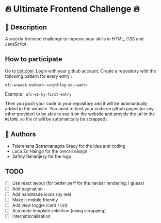 # 🔥 Ultimate Frontend Challenge 🔥

## 📝 Description

A weekly frontend challenge to improve your skills in HTML, CSS and JavaScript.

## How to participate

Go to [dot.com](dot.com). Login with your github account.
Create a repository with the following pattern for every entry : 

`ufc-w<week-number>-<anything-you-want>`

Example : `ufc-w1-my-first-entry`

Then you push your code to your repository and it will be automatically added to the website.
You need to host your code on github pages (or any other provider) to be able to see it on the website and provide the url in the `README.md` file (it will be automatically be scrapped).

## 👥 Authors

- Tsierenana Botramanagna Gracy for the idea and coding
- Luca Zo Haingo for the overall design
- Safidy Raharijesy for the logo

## TODO 
- [ ] Use react layout (for better perf for the navbar rendering, I guess)
- [ ] Add pagination
- [ ] Add handmade icons (by me)
- [ ] Make it mobile friendly
- [ ] Add view toggle (card / list)
- [ ] Automate template selection (using scrapping)
- [ ] Internationalization